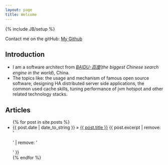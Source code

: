 ```yaml
---
layout: page
title: Welcome
---
```

{% include JB/setup %}

Contact me on the gitHub: [My Github](https://github.com/liuzhenkun)

## Introduction
- I am a software architect from [_BAIDU-百度_](http://www.baidu.com)(_the biggest Chinese search engine in the world_), China.
- The topics like: the usage and mechanism of famous open source software, designing HA distributed server
  side applications, the common used cache skills, tuning performance of jvm hotspot and other related technology stacks.

## Articles
<ul class="posts">
  {% for post in site.posts %}
    <li><span>{{ post.date | date_to_string }}</span> &raquo; <a href="{{ BASE_PATH }}{{ post.url }}">{{ post.title }}</a>
    {{ post.excerpt | remove: '<p>' | remove: '</p>' }}</li>
  {% endfor %}
</ul>





